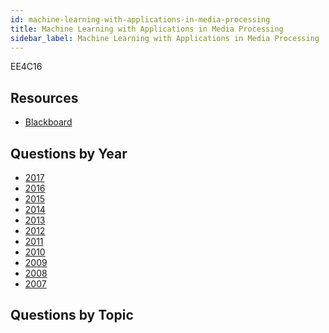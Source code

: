 ```yaml
---
id: machine-learning-with-applications-in-media-processing
title: Machine Learning with Applications in Media Processing
sidebar_label: Machine Learning with Applications in Media Processing
---
```


EE4C16

## Resources

* [Blackboard](https://mymodule.tcd.ie/)

## Questions by Year

* [2017]()
* [2016]()
* [2015]()
* [2014]()
* [2013]()
* [2012]()
* [2011]()
* [2010]()
* [2009]()
* [2008]()
* [2007]()

## Questions by Topic
